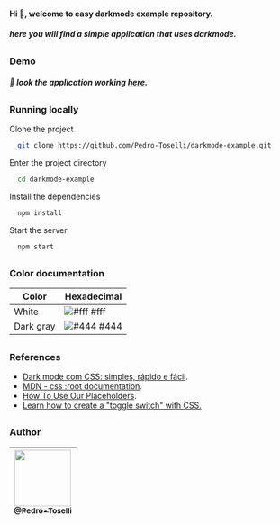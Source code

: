 #### Hi 👋, welcome to easy darkmode example repository.

##### here you will find a simple application that uses darkmode.

##

### Demo

##### 👀 look the application working [here](https://darkmode-example.herokuapp.com/).

<!-- Insira um gif ou um link de alguma demonstração -->

##

### Running locally

Clone the project

```bash
  git clone https://github.com/Pedro-Toselli/darkmode-example.git
```

Enter the project directory

```bash
  cd darkmode-example
```

Install the dependencies

```bash
  npm install
```

Start the server

```bash
  npm start
```

##

### Color documentation

| Color     | Hexadecimal                                                 |
| --------- | ----------------------------------------------------------- |
| White     | ![#fff](https://via.placeholder.com/10/fff.png?text=+) #fff |
| Dark gray | ![#444](https://via.placeholder.com/10/444.png?text=+) #444 |

##

### References

- [Dark mode com CSS: simples, rápido e fácil](https://www.youtube.com/watch?v=rnkdLX6mOD4&list=PLmjeGBGfojGgFVEDJepjUNMGJqOfhH1DF&index=1).
- [MDN - css :root documentation](https://developer.mozilla.org/pt-BR/docs/Web/CSS/:root).
- [How To Use Our Placeholders](https://placeholder.com).
- [Learn how to create a "toggle switch" with CSS.](https://www.w3schools.com/howto/howto_css_switch.asp)

##

### Author

| [<img src="https://avatars.githubusercontent.com/u/73919445?v=4" height="100px"><br><sub>@Pedro-Toselli</sub>](https://github.com/Pedro-Toselli) |
| :----------------------------------------------------------------------------------------------------------------------------------------------: |
